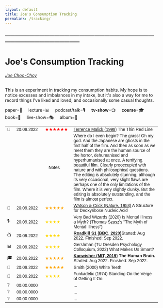 ```yaml
---
layout: default
title: Joe's Consumption Tracking
permalink: /tracking/
---
```

<!-- <h1 class="mt-5" itemprop="name headline">{{ page.title | escape }}</h1> -->
<!-- <a href="#test_linked_text">Test link.</a> -->

### —————————————————————————————————————————————
# Joe's Consumption Tracking
<i><a href="https://jchooch.github.io/"> Joe Choo-Choy </a></i>
<br>
<br>

This is an experiment in tracking my consumption habits. My hope is to notice excesses and imbalances in my intake, but it's also a way for me to record things I've liked and loved, and occasionally some casual thoughts. 

paper=📄 &nbsp;&nbsp;&nbsp;
lecture=📊 &nbsp;&nbsp;&nbsp;
podcast/talk=🎙️ &nbsp;&nbsp;&nbsp;
<b>tv-show</b>=📺 &nbsp;&nbsp;&nbsp;
<b>course</b>=🎓 &nbsp;&nbsp;&nbsp;
book=📖 &nbsp;&nbsp;&nbsp;
live-show=🎭 &nbsp;&nbsp;&nbsp;
album=💽 &nbsp;&nbsp;&nbsp;
<br>

<html>
<style>
table, th, td {
  border: 1px grey;
}
</style>

<table class="mt-3" style="font-family:tahoma,sans-serif; font-size:14px;">
      <tr>
      	<td>🎥</td>
        <td style="min-width:80px">20.09.2022</td>
        <td style="min-width:80px;color:red;"> ★★★★★★ </td>
        <td><a href="https://www.imdb.com/title/tt0120863/">Terrence Malick (1998)</a> The Thin Red Line </td>
      </tr>
      <tr> 
      	<td></td>
      	<td style="min-width:80px"></td>
	    <td style="min-width:80px;color:black;">&nbsp;&nbsp; Notes</td>
      	<td>Where do I even begin? The grass! Oh my god. And the Japanese are ghosts in the first half of the film. And then as soon as we meet them they are the human source of the horror, dehumanised and hyperhumanised at once. A terrifying, beautiful film. Clearly preoccupied with nature and with philosophical questions. The editing is absolutely stunning, although its very occasional, very slight flaws are perhaps one of the only limitations of the film. Where it is very slightly clunky. But the editing is absolutely outstanding, and the film is almost perfect.</td>
      </tr>
      <tr>
      	<td>📄</td>
        <td style="min-width:80px">20.09.2022</td>
        <td style="min-width:80px;color:orange;">★★★★★</td>
        <td> <a href="https://dosequis.colorado.edu/Courses/MethodsLogic/papers/WatsonCrick1953.pdf">Watson & Crick (Nature, 1953)</a> A Structure for Deoxyribose Nucleic Acid </td>
      </tr>
      <tr>
      	<td>🎙️</td>
        <td style="min-width:80px">20.09.2022</td>
        <td style="min-width:80px;color:gold;">★★★★</td>
        <td> Very Bad Wizards (2020) Is Mental Illness a Myth? (Thomas Szasz's "The Myth of Mental Illness") </td>
      </tr>
      <tr>
      	<td>📺</td>
        <td style="min-width:80px">20.09.2022</td>
        <td style="min-width:80px;color:gold;">★★★★</td>
        <td> <b><a href="https://www.imdb.com/title/tt10846250/">Roadkill S1 (BBC, 2020)</a></b>Started: Aug 2022. Finished: Sep 2022. </td>
      </tr>
      <tr>
      	<td>📊</td>
        <td style="min-width:80px">20.09.2022</td>
        <td style="min-width:80px;color:gold;">★★★★</td>
        <td>  Gershman (TU Dresden Psychology Colloquium, 2022) What Makes Us Smart? </td>
      </tr>
      <tr>
      	<td>🎓</td>
        <td style="min-width:80px">20.09.2022</td>
        <td style="min-width:80px;color:orange;">★★★★★</td>
        <td> <b><a href="https://www.youtube.com/playlist?list=PLUl4u3cNGP60IKRN_pFptIBxeiMc0MCJP">Kanwisher (MIT, 2019)</a> The Human Brain. </b>Started: Aug 2022. Finished: Sep 2022.</td>
      </tr>
      <tr>
      	<td>📖</td>
        <td style="min-width:80px">20.09.2022</td>
        <td style="min-width:80px;color:orange;">★★★★★</td>
        <td> Smith (2000) White Teeth </td>
      </tr>
      <tr>
      	<td>💽</td>
        <td style="min-width:80px">20.09.2022</td>
        <td style="min-width:80px;color:gold;">★★★★</td>
        <td>Funkadelic (1974) Standing On the Verge of Getting It On </td>
      </tr>
      <tr>
      	<td>❔</td>
        <td style="min-width:80px">00.00.0000</td>
        <td style="min-width:80px;color:gold;"></td>
        <td> ... </td>
      </tr>
      <tr>
      	<td>❔</td>
        <td style="min-width:80px">00.00.0000</td>
        <td style="min-width:80px;color:gold;"></td>
        <td> ... </td>
      </tr>
      <tr>
      	<td>❔</td>
        <td style="min-width:80px">00.00.0000</td>
        <td style="min-width:80px;color:gold;"></td>
        <td> ... </td>
      </tr>
</table>
</html>

<br>
<br>

